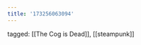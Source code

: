 ```yaml
---
title: '173256063094'
---
```

tagged: [[The Cog is Dead]], [[steampunk]]
<iframe frameborder="0" height="1" id="ga_target" scrolling="no" style="background-color:transparent; overflow:hidden; position:absolute; top:0; left:0; z-index:9999;" width="1"></iframe>